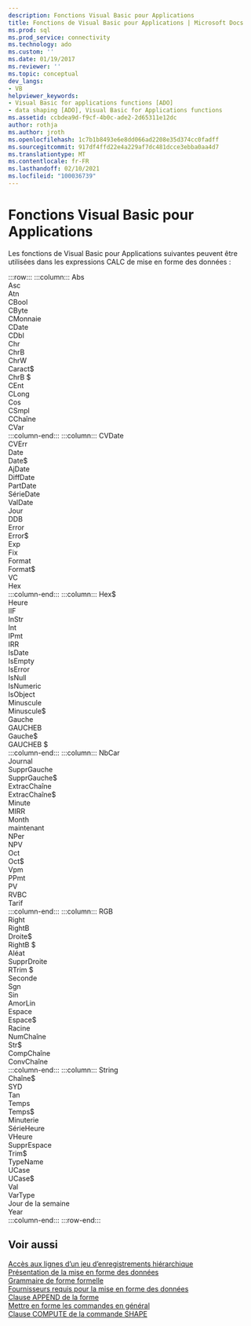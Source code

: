 ```yaml
---
description: Fonctions Visual Basic pour Applications
title: Fonctions de Visual Basic pour Applications | Microsoft Docs
ms.prod: sql
ms.prod_service: connectivity
ms.technology: ado
ms.custom: ''
ms.date: 01/19/2017
ms.reviewer: ''
ms.topic: conceptual
dev_langs:
- VB
helpviewer_keywords:
- Visual Basic for applications functions [ADO]
- data shaping [ADO], Visual Basic for Applications functions
ms.assetid: ccbdea9d-f9cf-4b0c-ade2-2d65311e12dc
author: rothja
ms.author: jroth
ms.openlocfilehash: 1c7b1b8493e6e8dd066ad2208e35d374cc0fadff
ms.sourcegitcommit: 917df4ffd22e4a229af7dc481dcce3ebba0aa4d7
ms.translationtype: MT
ms.contentlocale: fr-FR
ms.lasthandoff: 02/10/2021
ms.locfileid: "100036739"
---
```

# <a name="visual-basic-for-applications-functions"></a>Fonctions Visual Basic pour Applications
Les fonctions de Visual Basic pour Applications suivantes peuvent être utilisées dans les expressions CALC de mise en forme des données :  

:::row:::
    :::column:::
        Abs  
        Asc  
        Atn  
        CBool  
        CByte  
        CMonnaie  
        CDate  
        CDbl  
        Chr  
        ChrB  
        ChrW  
        Caract$  
        ChrB $  
        CEnt  
        CLong  
        Cos  
        CSmpl  
        CChaîne  
        CVar  
    :::column-end:::
    :::column:::
        CVDate  
        CVErr  
        Date  
        Date$  
        AjDate  
        DiffDate  
        PartDate  
        SérieDate  
        ValDate  
        Jour  
        DDB  
        Error  
        Error$  
        Exp  
        Fix  
        Format  
        Format$  
        VC  
        Hex  
    :::column-end:::
    :::column:::
        Hex$  
        Heure  
        IIF  
        InStr  
        Int  
        IPmt  
        IRR  
        IsDate  
        IsEmpty  
        IsError  
        IsNull  
        IsNumeric  
        IsObject  
        Minuscule  
        Minuscule$  
        Gauche  
        GAUCHEB  
        Gauche$  
        GAUCHEB $  
    :::column-end:::
    :::column:::
        NbCar  
        Journal  
        SupprGauche  
        SupprGauche$  
        ExtracChaîne  
        ExtracChaîne$  
        Minute  
        MIRR  
        Month  
        maintenant  
        NPer  
        NPV  
        Oct  
        Oct$  
        Vpm  
        PPmt  
        PV  
        RVBC  
        Tarif  
    :::column-end:::
    :::column:::
        RGB  
        Right  
        RightB  
        Droite$  
        RightB $  
        Aléat  
        SupprDroite  
        RTrim $  
        Seconde  
        Sgn  
        Sin  
        AmorLin  
        Espace  
        Espace$  
        Racine  
        NumChaîne  
        Str$  
        CompChaîne  
        ConvChaîne  
    :::column-end:::
    :::column:::
        String  
        Chaîne$  
        SYD  
        Tan  
        Temps  
        Temps$  
        Minuterie  
        SérieHeure  
        VHeure  
        SupprEspace  
        Trim$  
        TypeName  
        UCase  
        UCase$  
        Val  
        VarType  
        Jour de la semaine  
        Year  
    :::column-end:::
:::row-end:::

## <a name="see-also"></a>Voir aussi  
 [Accès aux lignes d’un jeu d’enregistrements hiérarchique](../../../ado/guide/data/accessing-rows-in-a-hierarchical-recordset.md)   
 [Présentation de la mise en forme des données](../../../ado/guide/data/data-shaping-overview.md)   
 [Grammaire de forme formelle](../../../ado/guide/data/formal-shape-grammar.md)   
 [Fournisseurs requis pour la mise en forme des données](../../../ado/guide/data/required-providers-for-data-shaping.md)   
 [Clause APPEND de la forme](../../../ado/guide/data/shape-append-clause.md)   
 [Mettre en forme les commandes en général](../../../ado/guide/data/shape-commands-in-general.md)   
 [Clause COMPUTE de la commande SHAPE](../../../ado/guide/data/shape-compute-clause.md)
